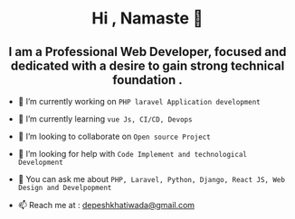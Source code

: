 
<h1 align="center">Hi , Namaste 👋</h1>            
<h2 align="center">I am a Professional Web Developer, focused and dedicated
with a desire to gain strong technical foundation .  </h2>            


<p align="center">
  
- 🔭 I’m currently working on ` PHP laravel Application development `

- 🌱 I’m currently learning ` vue Js, CI/CD, Devops `

- 👯 I’m looking to collaborate on ` Open source Project `

- 🤝 I’m looking for help with ` Code Implement and technological Development ` 

- 💬 You can ask me about ` PHP, Laravel, Python, Django, React JS, Web Design and Develpopment `

- 📫 Reach me at : depeshkhatiwada@gmail.com

</p>
